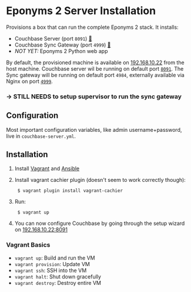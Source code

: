 Eponyms 2 Server Installation
=============================

Provisions a box that can run the complete Eponyms 2 stack.
It installs:

- Couchbase Server (port `8091`) [🔹][couchbase-server]
- Couchbase Sync Gateway (port `4999`) [🔹][sync-gateway]
- _NOT YET:_ Eponyms 2 Python web app

By default, the provisioned machine is available on [192.168.10.22](http://192.168.10.22) from the host machine.
Couchbase server wil be running on default port [`8091`](http://192.168.10.22:8091).
The Sync gateway will be running on default port `4984`, externally available via Nginx on port [`4999`](http://192.168.10.22:4999).

### -> STILL NEEDS to setup supervisor to run the sync gateway


Configuration
-------------

Most important configuration variables, like admin username+password, live in `couchbase-server.yml`.


Installation
------------

1. Install [Vagrant][] and [Ansible][]
2. Install vagrant cachier plugin (doesn't seem to work correctly though):
        
        $ vagrant plugin install vagrant-cachier

3. Run:

        $ vagrant up

4. You can now configure Couchbase by going through the setup wizard on [192.168.10.22:8091](http://192.168.10.22:8091)


### Vagrant Basics

- `vagrant up`: Build and run the VM
- `vagrant provision`: Update VM
- `vagrant ssh`: SSH into the VM
- `vagrant halt`: Shut down gracefully
- `vagrant destroy`: Destroy entire VM


[sync-gateway]: http://developer.couchbase.com/mobile/develop/guides/sync-gateway/
[couchbase-server]: http://www.couchbase.com/nosql-databases/couchbase-server
[vagrant]: http://www.vagrantup.com/downloads
[ansible]: http://docs.ansible.com
